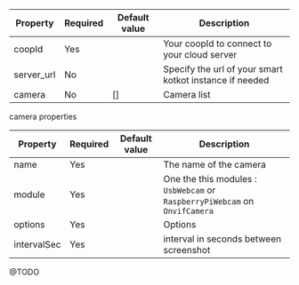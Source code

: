| Property   | Required | Default value | Description                                             |
| ---------- | -------- | ------------- | ------------------------------------------------------- |
| coopId     | Yes      |               | Your coopId to connect to your cloud server             |
| server_url | No       |               | Specify the url of your smart kotkot instance if needed |
| camera     | No       | []            | Camera list                                             |

camera properties

| Property    | Required | Default value | Description                                                                |
| ----------- | -------- | ------------- |----------------------------------------------------------------------------|
| name        | Yes      |               | The name of the camera                                                     |
| module      | Yes      |               | One the this modules : `UsbWebcam` or `RaspberryPiWebcam` on `OnvifCamera` |
| options     | Yes      |               | Options                                                                    |
| intervalSec | Yes      |               | interval in seconds between screenshot                                     |

@TODO

